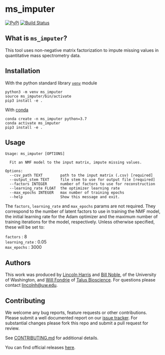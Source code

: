ms_imputer
==========
[![PyPi](https://img.shields.io/pypi/v/ms_imputer.svg)](https://pypi.python.org/pypi/ms_imputer)
[![Build Status](https://img.shields.io/travis/lincoln-harris/ms_imputer.svg)](https://travis-ci.com/lincoln-harris/ms_imputer)     

What is `ms_imputer`?
--------------------

This tool uses non-negative matrix factorization to impute missing values in quantitative mass spectrometry data. 

Installation
------------

With the python standard library [`venv`](https://docs.python.org/3/library/venv.html) module
```
python3 -m venv ms_imputer
source ms_imputer/bin/activate
pip3 install -e . 
```

With [conda](https://docs.conda.io/en/latest/)
```
conda create -n ms_imputer python=3.7
conda activate ms_imputer
pip3 install -e . 
```

Usage
-----
```
Usage: ms_imputer [OPTIONS]

  Fit an NMF model to the input matrix, impute missing values.

Options:
  --csv_path TEXT        path to the input matrix (.csv) [required]
  --output_stem TEXT     file stem to use for output file [required]
  --factors INTEGER      number of factors to use for reconstruction
  --learning_rate FLOAT  the optimizer learning rate
  --max_epochs INTEGER   max number of training epochs
  --help                 Show this message and exit.
```    

The `factors`, `learning_rate` and `max_epochs` params are not required.
They correspond to the number of latent factors to use in training the NMF model, the initial learning rate for the Adam optimizer and the maximum number of training iterations for the model, respectively. 
Unless otherwise specified, these will be set to:    

`factors` : 8    
`learning_rate` : 0.05     
`max_epochs` : 3000     

Authors
-------

This work was produced by [Lincoln Harris](https://github.com/lincoln-harris) and [Bill Noble](https://github.com/wsnoble), of the University of Washington, and [Will Fondrie](https://github.com/wfondrie) of [Talus Bioscience](https://www.talus.bio/). 
For questions please contact lincolnh@uw.edu. 

Contributing
------------

We welcome any bug reports, feature requests or other contributions. 
Please submit a well documented report on our [issue tracker](https://github.com/lincoln-harris/ms_imputer/issues). 
For substantial changes please fork this repo and submit a pull request for review. 

See [CONTRIBUTING.md](https://github.com/lincoln-harris/ms_imputer/blob/main/docs/CONTRIBUTING.md) for additional details. 

You can find official releases [here](https://github.com/lincoln-harris/ms_imputer/releases). 



